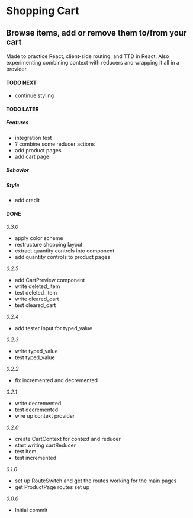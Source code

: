 # Shopping Cart

## Browse items, add or remove them to/from your cart

Made to practice React, client-side routing, and TTD in React. Also experimenting combining context with reducers and wrapping it all in a provider.

#### TODO NEXT

- continue styling

#### TODO LATER

##### Features

- integration test
- ? combine some reducer actions
- add product pages
- add cart page

##### Behavior

##### Style

- add credit

#### DONE

_0.3.0_

- apply color scheme
- restructure shopping layout
- extract quantity controls into component
- add quantity controls to product pages

_0.2.5_

- add CartPreview component
- write deleted_item
- test deleted_item
- write cleared_cart
- test cleared_cart

_0.2.4_

- add tester input for typed_value

_0.2.3_

- write typed_value
- test typed_value

_0.2.2_

- fix incremented and decremented

_0.2.1_

- write decremented
- test decremented
- wire up context provider

_0.2.0_

- create CartContext for context and reducer
- start writing cartReducer
- test Item
- test incremented

_0.1.0_

- set up RouteSwitch and get the routes working for the main pages
- get ProductPage routes set up

_0.0.0_

- Initial commit
